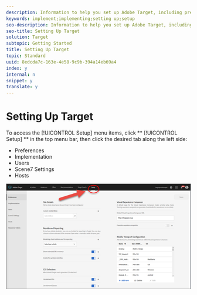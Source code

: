 ```yaml
---
description: Information to help you set up Adobe Target, including preferences, implementation, user management, Scene7 settings, and host management.
keywords: implement;implementing;setting up;setup
seo-description: Information to help you set up Adobe Target, including preferences, implementation, user management, Scene7 settings, and host management.
seo-title: Setting Up Target
solution: Target
subtopic: Getting Started
title: Setting Up Target
topic: Standard
uuid: 8edcda7c-163e-4e58-9c9b-394a14eb69a4
index: y
internal: n
snippet: y
translate: y
---
```


# Setting Up Target

To access the [!UICONTROL  Setup] menu items, click ** [!UICONTROL  Setup] ** in the top menu bar, then click the desired tab along the left side: 


* Preferences
* Implementation
* Users
* Scene7 Settings
* Hosts


![](assets/setup_menu.png) 
